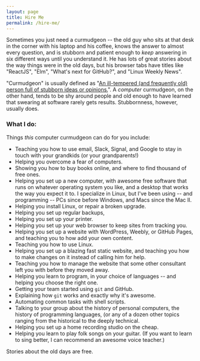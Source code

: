 ```yaml
---
layout: page
title: Hire Me
permalink: /hire-me/
---
```


Sometimes you just need a curmudgeon -- the old guy who sits at that desk in
the corner with his laptop and his coffee, knows the answer to almost every
question, and is stubborn and patient enough to _keep_ answering in six
different ways until you understand it.  He has lots of great stories about
the way things were in the old days, but his browser tabs have titles like
"ReactJS", "Elm", "What's next for GitHub?", and "Linux Weekly News".

"Curmudgeon" is usually defined as "[An ill-tempered (and frequently old)
person full of stubborn ideas or
opinions.](https://en.wiktionary.org/wiki/curmudgeon)".  A _computer_
curmudgeon, on the other hand, tends to be shy around people and old enough to
have learned that swearing at software rarely gets results.  Stubbornness,
however, usually does.

### What I do:

Things <em>this</em> computer curmudgeon can do for you include:

* Teaching you how to use email, Slack, Signal, and Google to stay in touch
  with your grandkids (or your grandparents!)
* Helping you overcome a fear of computers.
* Showing you how to buy books online, and where to find thousand of free ones.
* Helping you set up a new computer, with awesome free software that runs on
  whatever operating system you like, and a desktop that works the way you
  expect it to.  I specialize in Linux, but I've been using -- and programming
  -- PCs since before Windows, and Macs since the Mac II.
* Helping you install Linux, or repair a broken upgrade.
* Helping you set up regular backups, 
* Helping you set up your printer.
* Helping you set up your web browser to keep sites from tracking you.
* Helping you set up a website with WordPress, Weebly, or GitHub Pages, and
  teaching you to how add your own content.
* Teaching you how to use Linux.
* Helping you set up a blazing fast static website, and teaching you how to
  make changes on it instead of calling him for help.
* Teaching you how to manage the website that some other consultant left you with
  before they moved away.
* Helping you learn to program, in your choice of languages -- and helping you
  choose the right one.
* Getting your team started using `git` and GitHub.
* Explaining how `git` works and exactly why it's awesome.
* Automating common tasks with shell scripts.
* Talking to your group about the history of personal computers, the history
  of programming languages, (or any of a dozen other topics ranging from the
  historical to the deeply technical.
* Helping you set up a home recording studio on the cheap.
* Helping you learn to play folk songs on your guitar.  (If you want to learn
  to sing better, I can recommend an awesome voice teacher.)

Stories about the old days are free.

